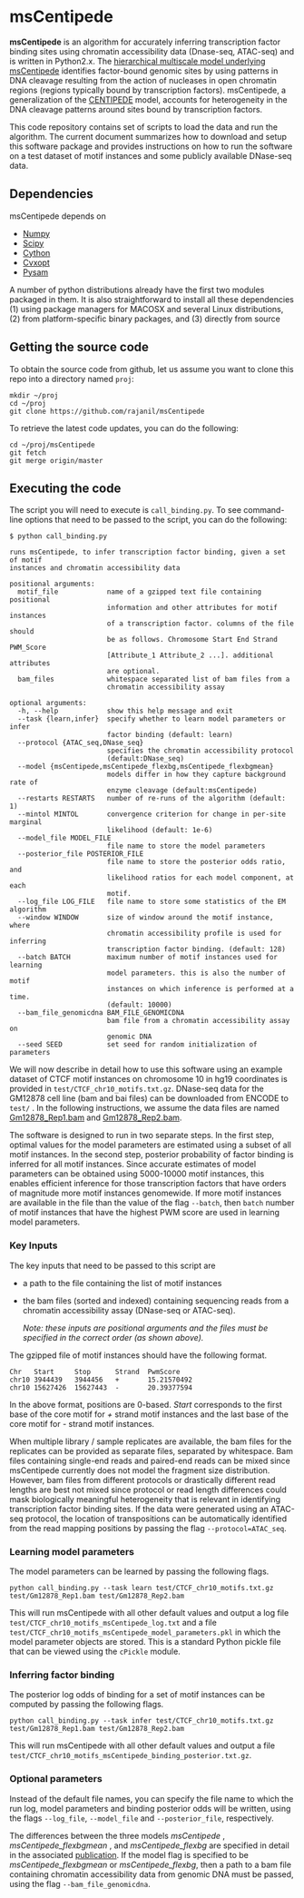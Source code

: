 # msCentipede

**msCentipede** is an algorithm for accurately inferring transcription factor binding sites using chromatin
accessibility data (Dnase-seq, ATAC-seq) and is written in Python2.x. 
The [hierarchical multiscale model underlying msCentipede]() identifies factor-bound genomic sites
by using patterns in DNA cleavage resulting from the action of nucleases in open chromatin regions 
(regions typically bound by transcription factors). msCentipede, 
a generalization of the [CENTIPEDE](http://centipede.uchicago.edu) model, accounts for 
heterogeneity in the DNA cleavage patterns around sites bound by transcription factors.

This code repository contains set of scripts to load the data and run the algorithm. The current document summarizes 
how to download and setup this software package and provides instructions on how to run the software
on a test dataset of motif instances and some publicly available DNase-seq data.

## Dependencies

msCentipede depends on 
+ [Numpy](http://www.numpy.org/)
+ [Scipy](http://www.scipy.org/)
+ [Cython](http://cython.org/)
+ [Cvxopt](http://www.cvxopt.org/)
+ [Pysam](https://github.com/pysam-developers/pysam)

A number of python distributions already have the first two modules packaged in them. It is also
straightforward to install all these dependencies 
 (1) using package managers for MACOSX and several Linux distributions,
 (2) from platform-specific binary packages, and
 (3) directly from source

## Getting the source code

To obtain the source code from github, let us assume you want to clone this repo into a
directory named `proj`:

    mkdir ~/proj
    cd ~/proj
    git clone https://github.com/rajanil/msCentipede

To retrieve the latest code updates, you can do the following:

    cd ~/proj/msCentipede
    git fetch
    git merge origin/master

## Executing the code

The script you will need to execute is `call_binding.py`. To see command-line 
options that need to be passed to the script, you can do the following:

    $ python call_binding.py

    runs msCentipede, to infer transcription factor binding, given a set of motif
    instances and chromatin accessibility data

    positional arguments:
      motif_file            name of a gzipped text file containing positional
                            information and other attributes for motif instances
                            of a transcription factor. columns of the file should
                            be as follows. Chromosome Start End Strand PWM_Score
                            [Attribute_1 Attribute_2 ...]. additional attributes
                            are optional.
      bam_files             whitespace separated list of bam files from a
                            chromatin accessibility assay

    optional arguments:
      -h, --help            show this help message and exit
      --task {learn,infer}  specify whether to learn model parameters or infer
                            factor binding (default: learn)
      --protocol {ATAC_seq,DNase_seq}
                            specifies the chromatin accessibility protocol
                            (default:DNase_seq)
      --model {msCentipede,msCentipede_flexbg,msCentipede_flexbgmean}
                            models differ in how they capture background rate of
                            enzyme cleavage (default:msCentipede)
      --restarts RESTARTS   number of re-runs of the algorithm (default: 1)
      --mintol MINTOL       convergence criterion for change in per-site marginal
                            likelihood (default: 1e-6)
      --model_file MODEL_FILE
                            file name to store the model parameters
      --posterior_file POSTERIOR_FILE
                            file name to store the posterior odds ratio, and
                            likelihood ratios for each model component, at each
                            motif.
      --log_file LOG_FILE   file name to store some statistics of the EM algorithm
      --window WINDOW       size of window around the motif instance, where
                            chromatin accessibility profile is used for inferring
                            transcription factor binding. (default: 128)
      --batch BATCH         maximum number of motif instances used for learning
                            model parameters. this is also the number of motif
                            instances on which inference is performed at a time.
                            (default: 10000)
      --bam_file_genomicdna BAM_FILE_GENOMICDNA
                            bam file from a chromatin accessibility assay on
                            genomic DNA
      --seed SEED           set seed for random initialization of parameters

We will now describe in detail how to use this software using an example dataset of CTCF motif instances on chromosome 10 in hg19 coordinates is provided in `test/CTCF_chr10_motifs.txt.gz`. DNase-seq data for the GM12878 cell line (bam and bai files) can be downloaded from ENCODE to `test/` . In the following instructions, we assume the data files are named [Gm12878_Rep1.bam](http://hgdownload.cse.ucsc.edu/goldenPath/hg19/encodeDCC/wgEncodeUwDnase/wgEncodeUwDnaseGm12878AlnRep1.bam) and [Gm12878_Rep2.bam](http://hgdownload.cse.ucsc.edu/goldenPath/hg19/encodeDCC/wgEncodeUwDnase/wgEncodeUwDnaseGm12878AlnRep2.bam).

The software is designed to run in two separate steps. In the first step, optimal values for the model parameters are estimated using a subset of all motif instances. In the second step, posterior probability of factor binding is inferred for all motif instances. Since accurate estimates of model parameters can be obtained using 5000-10000 motif instances, this enables efficient inference for those transcription factors that have orders of magnitude more motif instances genomewide. If more motif instances are available in the file than the value of the flag `--batch`, then `batch` number of motif instances that have the highest PWM score are used in learning model parameters.

### Key Inputs

The key inputs that need to be passed to this script are 
+   a path to the file containing the list of motif instances
+   the bam files (sorted and indexed) containing sequencing reads from a chromatin accessibility assay (DNase-seq or ATAC-seq). 

    *Note: these inputs are positional arguments and the files must be specified in the correct order (as shown above).* 

The gzipped file of motif instances should have the following format.

    Chr   Start     Stop      Strand  PwmScore
    chr10 3944439   3944456   +       15.21570492
    chr10 15627426  15627443  -       20.39377594

In the above format, positions are 0-based. *Start* corresponds to the first base of the core motif for *+* strand motif instances and the last base of the core motif for *-* strand motif instances.

When multiple library / sample replicates are available, the bam files for the replicates can be provided as separate files, separated by whitespace. Bam files containing single-end reads and paired-end reads can be mixed since msCentipede currently does not model the fragment size distribution. However, bam files from different protocols or drastically different read lengths are best not mixed since protocol or read length differences could mask biologically meaningful heterogeneity that is relevant in identifying transcription factor binding sites. If the data were generated using an ATAC-seq protocol, the location of transpositions can be automatically identified from the read mapping positions by passing the flag `--protocol=ATAC_seq`.

### Learning model parameters

The model parameters can be learned by passing the following flags.

    python call_binding.py --task learn test/CTCF_chr10_motifs.txt.gz test/Gm12878_Rep1.bam test/Gm12878_Rep2.bam

This will run msCentipede with all other default values and output a log file `test/CTCF_chr10_motifs_msCentipede_log.txt` and a file `test/CTCF_chr10_motifs_msCentipede_model_parameters.pkl` in which the model parameter objects are stored. This is a standard Python pickle file that can be viewed using the `cPickle` module.

### Inferring factor binding

The posterior log odds of binding for a set of motif instances can be computed by passing the following flags.

    python call_binding.py --task infer test/CTCF_chr10_motifs.txt.gz test/Gm12878_Rep1.bam test/Gm12878_Rep2.bam

This will run msCentipede with all other default values and output a file `test/CTCF_chr10_motifs_msCentipede_binding_posterior.txt.gz`.

### Optional parameters

Instead of the default file names, you can specify the file name to which the run log, model parameters and binding posterior odds will be written, using the flags `--log_file`, `--model_file` and `--posterior_file`, respectively.

The differences between the three models *msCentipede* , *msCentipede_flexbgmean* , and *msCentipede_flexbg* are specified in detail in the associated [publication](). If the model flag is specified to be *msCentipede_flexbgmean* or *msCentipede_flexbg*, then a path to a bam file containing chromatin accessibility data from genomic DNA must be passed, using the flag `--bam_file_genomicdna`.

